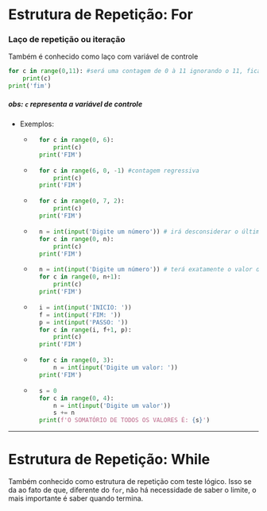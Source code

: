 # Estrutura de Repetição: For

### Laço de repetição ou iteração

Também é conhecido como laço com variável de controle

```py
for c in range(0,11): #será uma contagem de 0 à 11 ignorando o 11, ficando então de 0 à 10
    print(c)
print('fim')
```
##### obs: `c` representa a variável de controle

- Exemplos:
    - ```py
        for c in range(0, 6):
            print(c)
        print('FIM')
        ```
    - ```py
        for c in range(6, 0, -1) #contagem regressiva
            print(c)
        print('FIM')
        ```
    - ```py
        for c in range(0, 7, 2):
            print(c)
        print('FIM')
        ```
    - ```py
        n = int(input('Digite um número')) # irá desconsiderar o último número
        for c in range(0, n):
            print(c)
        print('FIM')
        ```
    - ```py
        n = int(input('Digite um número')) # terá exatamente o valor desejado
        for c in range(0, n+1):
            print(c)
        print('FIM')
        ```
    - ```py
        i = int(input('INICIO: '))
        f = int(input('FIM: '))
        p = int(input('PASSO: '))
        for c in range(i, f+1, p):
            print(c)
        print('FIM')
        ```
    - ```py
        for c in range(0, 3):
            n = int(input('Digite um valor: '))
        print('FIM')
        ```
    - ```py
        s = 0
        for c in range(0, 4):
            n = int(input('Digite um valor'))
            s += n
        print(f'O SOMATÓRIO DE TODOS OS VALORES É: {s}')
        ```
***

# Estrutura de Repetição: While

Também conhecido como estrutura de repetição com teste lógico. Isso se da ao fato de que, diferente do `for`, não há necessidade de saber o limite, o mais importante é saber quando termina. 